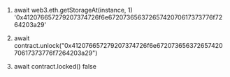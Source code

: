 1) await web3.eth.getStorageAt(instance, 1)
    '0x412076657279207374726f6e67207365637265742070617373776f7264203a29'

2) await contract.unlock("0x412076657279207374726f6e67207365637265742070617373776f7264203a29")

3) await contract.locked()
    false